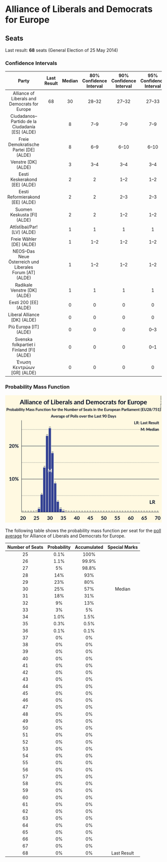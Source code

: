# Alliance of Liberals and Democrats for Europe

## Seats

Last result: **68** seats (General Election of 25 May 2014)

### Confidence Intervals

| Party | Last Result | Median | 80% Confidence Interval | 90% Confidence Interval | 95% Confidence Interval | 99% Confidence Interval |
|:-----:|:-----------:|:------:|:-----------------------:|:-----------------------:|:-----------------------:|:-----------------------:|
| Alliance of Liberals and Democrats for Europe | 68 | 30 | 28–32 | 27–32 | 27–33 | 26–34 |
| Ciudadanos–Partido de la Ciudadanía [ES] (ALDE) | | 8 | 7–9 | 7–9 | 7–9 | 7–10 |
| Freie Demokratische Partei [DE] (ALDE) | | 8 | 6–9 | 6–10 | 6–10 | 6–10 |
| Venstre [DK] (ALDE) | | 3 | 3–4 | 3–4 | 3–4 | 3–4 |
| Eesti Keskerakond [EE] (ALDE) | | 2 | 2 | 1–2 | 1–2 | 1–2 |
| Eesti Reformierakond [EE] (ALDE) | | 2 | 2 | 2–3 | 2–3 | 2–3 |
| Suomen Keskusta [FI] (ALDE) | | 2 | 2 | 1–2 | 1–2 | 1–2 |
| Attīstībai/Par! [LV] (ALDE) | | 1 | 1 | 1 | 1 | 1 |
| Freie Wähler [DE] (ALDE) | | 1 | 1–2 | 1–2 | 1–2 | 1–2 |
| NEOS–Das Neue Österreich und Liberales Forum [AT] (ALDE) | | 1 | 1–2 | 1–2 | 1–2 | 1–2 |
| Radikale Venstre [DK] (ALDE) | | 1 | 1 | 1 | 1 | 0–2 |
| Eesti 200 [EE] (ALDE) | | 0 | 0 | 0 | 0 | 0 |
| Liberal Alliance [DK] (ALDE) | | 0 | 0 | 0 | 0 | 0 |
| Più Europa [IT] (ALDE) | | 0 | 0 | 0 | 0–3 | 0–3 |
| Svenska folkpartiet i Finland [FI] (ALDE) | | 0 | 0 | 0 | 0–1 | 0–1 |
| Ένωση Κεντρώων [GR] (ALDE) | | 0 | 0 | 0 | 0 | 0 |

### Probability Mass Function

![Graph with seats probability mass function not yet produced](average-2019-07-31-seats-pmf-allianceofliberalsanddemocratsforeurope.png "Seats Probability Mass Function")

The following table shows the probability mass function per seat for the [poll average](average-2019-07-31.html) for Alliance of Liberals and Democrats for Europe.

| Number of Seats | Probability | Accumulated | Special Marks |
|:---------------:|:-----------:|:-----------:|:-------------:|
| 25 | 0.1% | 100% |  |
| 26 | 1.1% | 99.9% |  |
| 27 | 5% | 98.8% |  |
| 28 | 14% | 93% |  |
| 29 | 23% | 80% |  |
| 30 | 25% | 57% | Median |
| 31 | 18% | 31% |  |
| 32 | 9% | 13% |  |
| 33 | 3% | 5% |  |
| 34 | 1.0% | 1.5% |  |
| 35 | 0.3% | 0.5% |  |
| 36 | 0.1% | 0.1% |  |
| 37 | 0% | 0% |  |
| 38 | 0% | 0% |  |
| 39 | 0% | 0% |  |
| 40 | 0% | 0% |  |
| 41 | 0% | 0% |  |
| 42 | 0% | 0% |  |
| 43 | 0% | 0% |  |
| 44 | 0% | 0% |  |
| 45 | 0% | 0% |  |
| 46 | 0% | 0% |  |
| 47 | 0% | 0% |  |
| 48 | 0% | 0% |  |
| 49 | 0% | 0% |  |
| 50 | 0% | 0% |  |
| 51 | 0% | 0% |  |
| 52 | 0% | 0% |  |
| 53 | 0% | 0% |  |
| 54 | 0% | 0% |  |
| 55 | 0% | 0% |  |
| 56 | 0% | 0% |  |
| 57 | 0% | 0% |  |
| 58 | 0% | 0% |  |
| 59 | 0% | 0% |  |
| 60 | 0% | 0% |  |
| 61 | 0% | 0% |  |
| 62 | 0% | 0% |  |
| 63 | 0% | 0% |  |
| 64 | 0% | 0% |  |
| 65 | 0% | 0% |  |
| 66 | 0% | 0% |  |
| 67 | 0% | 0% |  |
| 68 | 0% | 0% | Last Result |


